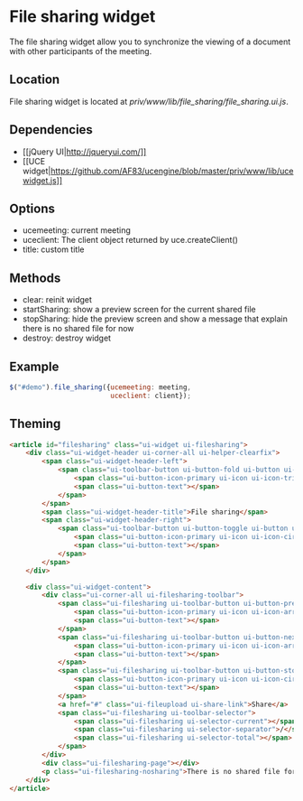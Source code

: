 # File sharing widget

The file sharing widget allow you to synchronize the viewing of a document
with other participants of the meeting.

## Location

File sharing widget is located at *priv/www/lib/file_sharing/file_sharing.ui.js*.

## Dependencies

* [[jQuery UI|http://jqueryui.com/]]
* [[UCE widget|https://github.com/AF83/ucengine/blob/master/priv/www/lib/ucewidget.js]]

## Options

* ucemeeting: current meeting
* uceclient: The client object returned by uce.createClient()
* title: custom title

## Methods

* clear: reinit widget
* startSharing: show a preview screen for the current shared file
* stopSharing: hide the preview screen and show a message that explain there is no shared file for now
* destroy: destroy widget

## Example

```javascript
$("#demo").file_sharing({ucemeeting: meeting,
                         uceclient: client});
```

## Theming

```html
<article id="filesharing" class="ui-widget ui-filesharing">
    <div class="ui-widget-header ui-corner-all ui-helper-clearfix">
        <span class="ui-widget-header-left">
            <span class="ui-toolbar-button ui-button-fold ui-button ui-widget ui-state-default ui-corner-all ui-button-icon-only" role="button" aria-disabled="false" title="">
                <span class="ui-button-icon-primary ui-icon ui-icon-triangle-1-s"></span>
                <span class="ui-button-text"></span>
            </span>
        </span>
        <span class="ui-widget-header-title">File sharing</span>
        <span class="ui-widget-header-right">
            <span class="ui-toolbar-button ui-button-toggle ui-button ui-widget ui-state-default ui-corner-all ui-button-icon-only" role="button" aria-disabled="false" title="">
                <span class="ui-button-icon-primary ui-icon ui-icon-circle-plus"></span>
                <span class="ui-button-text"></span>
            </span>
        </span>
    </div>

    <div class="ui-widget-content">
        <div class="ui-corner-all ui-filesharing-toolbar">
            <span class="ui-filesharing ui-toolbar-button ui-button-previous ui-button ui-widget ui-state-default ui-corner-all ui-button-icon-only" href="#" role="button" aria-disabled="false" title="">
                <span class="ui-button-icon-primary ui-icon ui-icon-arrowthick-1-n"></span>
                <span class="ui-button-text"></span>
            </span>
            <span class="ui-filesharing ui-toolbar-button ui-button-next ui-button ui-widget ui-state-default ui-corner-all ui-button-icon-only" href="#" role="button" aria-disabled="false" title="">
                <span class="ui-button-icon-primary ui-icon ui-icon-arrowthick-1-s"></span>
                <span class="ui-button-text"></span>
            </span>
            <span class="ui-filesharing ui-toolbar-button ui-button-stop ui-button ui-widget ui-state-default ui-corner-all ui-button-icon-only" href="#" role="button" aria-disabled="false" title="">
                <span class="ui-button-icon-primary ui-icon ui-icon-circle-close"></span>
                <span class="ui-button-text"></span>
            </span>
            <a href="#" class="ui-fileupload ui-share-link">Share</a>            
            <span class="ui-filesharing ui-toolbar-selector">
                <span class="ui-filesharing ui-selector-current"></span>
                <span class="ui-filesharing ui-selector-separator">/</span>
                <span class="ui-filesharing ui-selector-total"></span>
            </span>
        </div>
        <div class="ui-filesharing-page"></div>
        <p class="ui-filesharing-nosharing">There is no shared file for now</p>
    </div>
</article>
```
